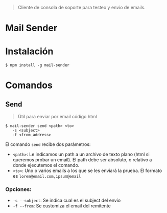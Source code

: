 
> Cliente de consola de soporte para testeo y envío de emails.

Mail Sender
===================
# Instalación
```
$ npm install -g mail-sender
```

# Comandos

## Send
> Útil para enviar por email código html

```
$ mail-sender send <path> <to>
   -s <subject>
   -f <from_address>
```

El comando `send` recibe dos parámetros:

* `<path>`: Le indicamos un path a un archivo de texto plano (html si queremos probar un email). El path debe ser absoluto, o relativo a donde ejecutemos el comando.
* `<to>`: Uno o varios emails a los que se les enviará la prueba. El formato es `lorem@email.com,ipsum@email`

### Opciones:
* `-s --subject`: Se indica cual es el subject del envío
* `-f --from`: Se customiza el email del remitente
